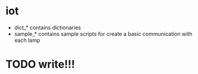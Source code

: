 # iot

* dict_* contains dictionaries
* sample_* contains sample scripts for create a basic communication with each lamp

# TODO write!!!
